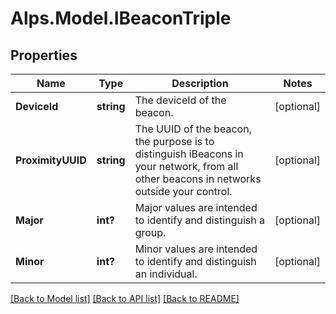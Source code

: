 # Alps.Model.IBeaconTriple
## Properties

Name | Type | Description | Notes
------------ | ------------- | ------------- | -------------
**DeviceId** | **string** | The deviceId of the beacon.  | [optional] 
**ProximityUUID** | **string** | The UUID of the beacon, the purpose is to distinguish iBeacons in your network, from all other beacons in networks outside your control.  | [optional] 
**Major** | **int?** | Major values are intended to identify and distinguish a group.  | [optional] 
**Minor** | **int?** | Minor values are intended to identify and distinguish an individual.  | [optional] 

[[Back to Model list]](../README.md#documentation-for-models) [[Back to API list]](../README.md#documentation-for-api-endpoints) [[Back to README]](../README.md)

